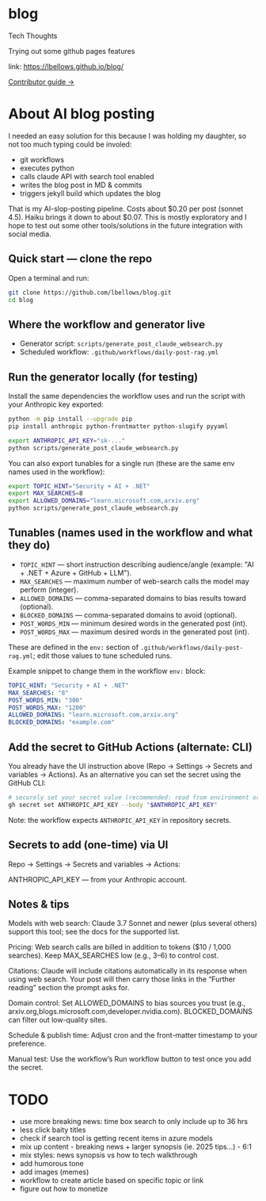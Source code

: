 # blog
Tech Thoughts

Trying out some github pages features

link: https://lbellows.github.io/blog/

[Contributor guide →](AGENTS.md)

# About AI blog posting

I needed an easy solution for this because I was holding my daughter, so not too much typing could be involed:

* git workflows
* executes python
* calls claude API with search tool enabled
* writes the blog post in MD & commits
* triggers jekyll build which updates the blog

That is my AI-slop-posting pipeline.  Costs about $0.20 per post (sonnet 4.5). Haiku brings it down to about $0.07. This is mostly exploratory and I hope to test out some other tools/solutions in the future integration with social media.

## Quick start — clone the repo

Open a terminal and run:

```sh
git clone https://github.com/lbellows/blog.git
cd blog
```

## Where the workflow and generator live

- Generator script: `scripts/generate_post_claude_websearch.py`
- Scheduled workflow: `.github/workflows/daily-post-rag.yml`

## Run the generator locally (for testing)

Install the same dependencies the workflow uses and run the script with your Anthropic key exported:

```sh
python -m pip install --upgrade pip
pip install anthropic python-frontmatter python-slugify pyyaml

export ANTHROPIC_API_KEY="sk-..."
python scripts/generate_post_claude_websearch.py
```

You can also export tunables for a single run (these are the same env names used in the workflow):

```sh
export TOPIC_HINT="Security + AI + .NET"
export MAX_SEARCHES=8
export ALLOWED_DOMAINS="learn.microsoft.com,arxiv.org"
python scripts/generate_post_claude_websearch.py
```

## Tunables (names used in the workflow and what they do)

- `TOPIC_HINT` — short instruction describing audience/angle (example: "AI + .NET + Azure + GitHub + LLM").
- `MAX_SEARCHES` — maximum number of web-search calls the model may perform (integer).
- `ALLOWED_DOMAINS` — comma-separated domains to bias results toward (optional).
- `BLOCKED_DOMAINS` — comma-separated domains to avoid (optional).
- `POST_WORDS_MIN` — minimum desired words in the generated post (int).
- `POST_WORDS_MAX` — maximum desired words in the generated post (int).

These are defined in the `env:` section of `.github/workflows/daily-post-rag.yml`; edit those values to tune scheduled runs.

Example snippet to change them in the workflow `env:` block:

```yaml
TOPIC_HINT: "Security + AI + .NET"
MAX_SEARCHES: "8"
POST_WORDS_MIN: "300"
POST_WORDS_MAX: "1200"
ALLOWED_DOMAINS: "learn.microsoft.com,arxiv.org"
BLOCKED_DOMAINS: "example.com"
```

## Add the secret to GitHub Actions (alternate: CLI)

You already have the UI instruction above (Repo → Settings → Secrets and variables → Actions). As an alternative you can set the secret using the GitHub CLI:

```sh
# securely set your secret value (recommended: read from environment or file)
gh secret set ANTHROPIC_API_KEY --body "$ANTHROPIC_API_KEY"
```

Note: the workflow expects `ANTHROPIC_API_KEY` in repository secrets.

## Secrets to add (one-time) via UI

Repo → Settings → Secrets and variables → Actions:

ANTHROPIC_API_KEY — from your Anthropic account.

## Notes & tips

Models with web search: Claude 3.7 Sonnet and newer (plus several others) support this tool; see the docs for the supported list. 

Pricing: Web search calls are billed in addition to tokens ($10 / 1,000 searches). Keep MAX_SEARCHES low (e.g., 3–6) to control cost. 

Citations: Claude will include citations automatically in its response when using web search. Your post will then carry those links in the “Further reading” section the prompt asks for. 

Domain control: Set ALLOWED_DOMAINS to bias sources you trust (e.g., arxiv.org,blogs.microsoft.com,developer.nvidia.com). BLOCKED_DOMAINS can filter out low-quality sites. 

Schedule & publish time: Adjust cron and the front-matter timestamp to your preference.

Manual test: Use the workflow’s Run workflow button to test once you add the secret.

# TODO

* use more breaking news: time box search to only include up to 36 hrs
* less click baity titles
* check if search tool is getting recent items in azure models
* mix up content - breaking news + larger synopsis (ie. 2025 tips...) - 6:1
* mix styles: news synopsis vs how to tech walkthrough
* add humorous tone
* add images (memes)
* workflow to create article based on specific topic or link
* figure out how to monetize
